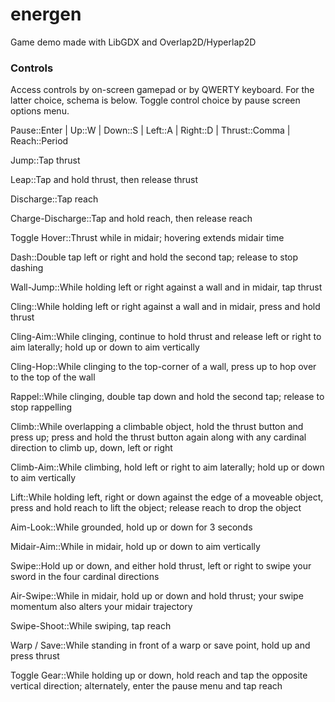 # energen

Game demo made with LibGDX and Overlap2D/Hyperlap2D

### Controls

Access controls by on-screen gamepad or by QWERTY keyboard. For the latter choice, schema is below. Toggle control choice by pause screen options menu.

Pause::Enter | Up::W | Down::S | Left::A | Right::D | Thrust::Comma | Reach::Period

Jump::Tap thrust

Leap::Tap and hold thrust, then release thrust

Discharge::Tap reach

Charge-Discharge::Tap and hold reach, then release reach

Toggle Hover::Thrust while in midair; hovering extends midair time

Dash::Double tap left or right and hold the second tap; release to stop dashing

Wall-Jump::While holding left or right against a wall and in midair, tap thrust

Cling::While holding left or right against a wall and in midair, press and hold thrust

Cling-Aim::While clinging, continue to hold thrust and release left or right to aim laterally; hold up or down to aim vertically

Cling-Hop::While clinging to the top-corner of a wall, press up to hop over to the top of the wall

Rappel::While clinging, double tap down and hold the second tap; release to stop rappelling

Climb::While overlapping a climbable object, hold the thrust button and press up; press and hold the thrust button again along with any cardinal direction to climb up, down, left or right

Climb-Aim::While climbing, hold left or right to aim laterally; hold up or down to aim vertically

Lift::While holding left, right or down against the edge of a moveable object, press and hold reach to lift the object; release reach to drop the object

Aim-Look::While grounded, hold up or down for 3 seconds

Midair-Aim::While in midair, hold up or down to aim vertically

Swipe::Hold up or down, and either hold thrust, left or right to swipe your sword in the four cardinal directions

Air-Swipe::While in midair, hold up or down and hold thrust; your swipe momentum also alters your midair trajectory

Swipe-Shoot::While swiping, tap reach

Warp / Save::While standing in front of a warp or save point, hold up and press thrust

Toggle Gear::While holding up or down, hold reach and tap the opposite vertical direction; alternately, enter the pause menu and tap reach
